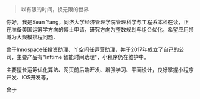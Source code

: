 > 以有限的时间，换无限的世界

你好，我是Sean Yang，同济大学经济管理学院管理科学与工程系本科在读，正在准备美国运筹学方向的博士申请，研究方向为整数规划与组合优化，希望应用领域为大规模排程问题、

曾于Innospace任投资助理、丫空间任运营助理，并于2017年成立了自己的公司，主要产品有"Inftime 智能时间助理"，小程序仍在维护中。

主要擅长运筹优化算法、网页前后端开发、增强学习、平面设计，良好掌握小程序开发、iOS开发等，

曾于